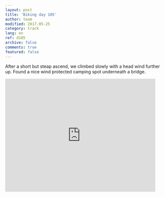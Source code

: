 ```yaml
---   
layout: post 
title: 'Biking day 105'  
author: team 
modified: 2017-05-25
category: track 
lang: en 
ref: d105
archive: false 
comments: true 
featured: false 
--- 
```


 After a short but steap ascend, we climbed slowly with a head wind further up. Found a nice wind protected camping spot underneath a bridge.

<iframe width='480' height='360' src='http://track-kit.net/maps_s3/?v=embed&track=239598.gpx' frameborder='0' allowfullscreen></iframe>